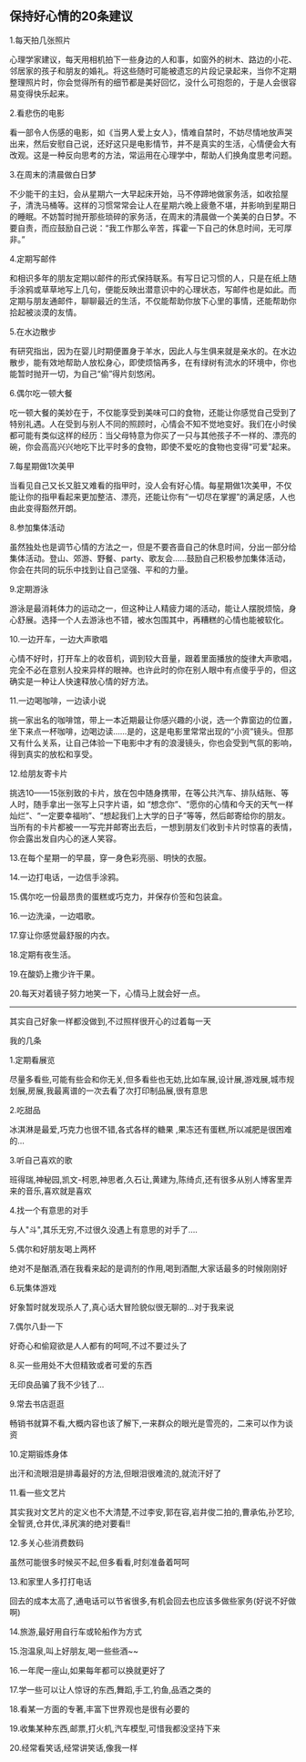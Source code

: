 ## 保持好心情的20条建议 ##

1.每天拍几张照片

心理学家建议，每天用相机拍下一些身边的人和事，如窗外的树木、路边的小花、邻居家的孩子和朋友的婚礼。将这些随时可能被遗忘的片段记录起来，当你不定期整理照片时，你会觉得所有的细节都是美好回忆，没什么可抱怨的，于是人会很容易变得快乐起来。

2.看悲伤的电影

看一部令人伤感的电影，如《当男人爱上女人》，情难自禁时，不妨尽情地放声哭出来，然后安慰自己说，还好这只是电影情节，并不是真实的生活，心情便会大有改观。这是一种反向思考的方法，常运用在心理学中，帮助人们换角度思考问题。

3.在周末的清晨做白日梦

不少能干的主妇，会从星期六一大早起床开始，马不停蹄地做家务活，如收拾屋子，清洗马桶等。这样的习惯常常会让人在星期六晚上疲惫不堪，并影响到星期日的睡眠。不妨暂时抛开那些琐碎的家务活，在周末的清晨做一个美美的白日梦。不要自责，而应鼓励自己说：“我工作那么辛苦，挥霍一下自己的休息时间，无可厚非。”

4.定期写邮件

和相识多年的朋友定期以邮件的形式保持联系。有写日记习惯的人，只是在纸上随手涂鸦或草草地写上几句，便能反映出潜意识中的心理状态，写邮件也是如此。而定期与朋友通邮件，聊聊最近的生活，不仅能帮助你放下心里的事情，还能帮助你拾起被淡漠的友情。

5.在水边散步

有研究指出，因为在婴儿时期便置身于羊水，因此人与生俱来就是亲水的。在水边散步，能有效地帮助人放松身心，即使烦恼再多，在有绿树有流水的环境中，你也能暂时抛开一切，为自己“偷”得片刻悠闲。

6.偶尔吃一顿大餐

吃一顿大餐的美妙在于，不仅能享受到美味可口的食物，还能让你感觉自己受到了特别礼遇。人在受到与别人不同的照顾时，心情会不知不觉地变好。我们在小时侯都可能有类似这样的经历：当父母特意为你买了一只与其他孩子不一样的、漂亮的碗，你会高高兴兴地吃下比平时多的食物，即使不爱吃的食物也变得“可爱”起来。

7.每星期做1次美甲

当看见自己又长又脏又难看的指甲时，没人会有好心情。每星期做1次美甲，不仅能让你的指甲看起来更加整洁、漂亮，还能让你有“一切尽在掌握”的满足感，人也由此变得豁然开朗。

8.参加集体活动

虽然独处也是调节心情的方法之一，但是不要吝啬自己的休息时间，分出一部分给集体活动。登山、郊游、野餐、party、歌友会……鼓励自己积极参加集体活动，你会在共同的玩乐中找到让自己坚强、平和的力量。

9.定期游泳

游泳是最消耗体力的运动之一，但这种让人精疲力竭的活动，能让人摆脱烦恼，身心舒展。选择一个人去游泳也不错，被水包围其中，再糟糕的心情也能被软化。

10.一边开车，一边大声歌唱

心情不好时，打开车上的收音机，调到较大音量，跟着里面播放的旋律大声歌唱，完全不必在意别人投来异样的眼神。也许此时的你在别人眼中有点傻乎乎的，但这确实是一种让人快速释放心情的好方法。

11.一边喝咖啡，一边读小说

挑一家出名的咖啡馆，带上一本近期最让你感兴趣的小说，选一个靠窗边的位置，坐下来点一杯咖啡，边喝边读……是的，这是电影里常常出现的“小资”镜头。但那又有什么关系，让自己体验一下电影中才有的浪漫镜头，你也会受到气氛的影响，得到真实的放松和享受。

12.给朋友寄卡片

挑选10——15张别致的卡片，放在包中随身携带，在等公共汽车、排队结账、等人时，随手拿出一张写上只字片语，如 “想念你”、“愿你的心情和今天的天气一样灿烂”、“一定要幸福哟”、“想起我们上大学的日子”等等，然后邮寄给你的朋友。当所有的卡片都被一一写完并邮寄出去后，一想到朋友们收到卡片时惊喜的表情，你会露出发自内心的迷人笑容。

13.在每个星期一的早晨，穿一身色彩亮丽、明快的衣服。

14.一边打电话，一边信手涂鸦。

15.偶尔吃一份最昂贵的蛋糕或巧克力，并保存价签和包装盒。

16.一边洗澡，一边唱歌。

17.穿让你感觉最舒服的内衣。

18.定期有夜生活。

19.在酸奶上撒少许干果。

20.每天对着镜子努力地笑一下，心情马上就会好一点。
 
 ---

其实自己好象一样都没做到,不过照样很开心的过着每一天
 
我的几条
 
1.定期看展览
 
尽量多看些,可能有些会和你无关,但多看些也无妨,比如车展,设计展,游戏展,城市规划展,房展,我最离谱的一次去看了次打印制品展,很有意思
 
2.吃甜品    
 
冰淇淋是最爱,巧克力也很不错,各式各样的糖果 ,果冻还有蛋糕,所以减肥是很困难的...
 
3.听自己喜欢的歌
 
班得瑞,神秘园,凯文-柯恩,神思者,久石让,黄建为,陈绮贞,还有很多从别人博客里弄来的音乐,喜欢就是喜欢
 
4.找一个有意思的对手
 
与人"斗",其乐无穷,不过很久没遇上有意思的对手了....
 
5.偶尔和好朋友喝上两杯
 
绝对不是酗酒,酒在我看来起的是调剂的作用,喝到酒酣,大家话最多的时候刚刚好
 
6.玩集体游戏
 
好象暂时就发现杀人了,真心话大冒险貌似很无聊的...对于我来说
 
7.偶尔八卦一下
 
好奇心和偷窥欲是人人都有的呵呵,不过不要过头了
 
8.买一些用处不大但精致或者可爱的东西
 
无印良品骗了我不少钱了...
 
9.常去书店逛逛
 
畅销书就算不看,大概内容也该了解下,一来群众的眼光是雪亮的，二来可以作为谈资
 
10.定期锻炼身体
 
出汗和流眼泪是排毒最好的方法,但眼泪很难流的,就流汗好了
 
11.看一些文艺片
 
其实我对文艺片的定义也不大清楚,不过李安,郭在容,岩井俊二拍的,曹承佑,孙艺珍,全智贤,仓井优,泽尻演的绝对要看!!
 
12.多关心些消费数码
 
虽然可能很多时候买不起,但多看看,时刻准备着呵呵
 
13.和家里人多打打电话
 
回去的成本太高了,通电话可以节省很多,有机会回去也应该多做些家务(好说不好做啊)
 
14.旅游,最好用自行车或轮船作为方式
 
15.泡温泉,叫上好朋友,喝一些些酒~~
 
16.一年爬一座山,如果每年都可以换就更好了
 
17.学一些可以让人惊讶的东西,舞蹈,手工,钓鱼,品酒之类的
 
18.看某一方面的专著,丰富下世界观也是很有必要的
 
19.收集某种东西,邮票,打火机,汽车模型,可惜我都没坚持下来
 
20.经常看笑话,经常讲笑话,像我一样
